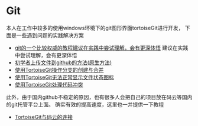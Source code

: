 # Git
本人在工作中较多的使用windows环境下的git图形界面tortoiseGit进行开发，
下面是一些遇到问题的实践解决方案
- [git的一个比较权威的教程建议在实践中尝试理解，会有更深体悟](https://git-scm.com/book/zh/v1/%E8%B5%B7%E6%AD%A5)
建议在实践中尝试理解，会有更深体悟
-  [初学者上传文件到github的方法(原生方法)](http://blog.csdn.net/steven6977/article/details/10567719)
- [使用TortoiseGit操作分支的创建与合并](https://www.cnblogs.com/hbujt/p/5554038.html)
- [使用TortoiseGit无法正常显示文件状态图标](http://blog.csdn.net/huisesiyu/article/details/70877650)
- [使用TortoiseGit处理代码冲突](https://www.cnblogs.com/jason-beijing/p/5718190.html)


此外，由于国内github不稳定的原因，也有很多人会把自己的项目放在码云等国内的git托管平台上面。
确实有效的提高速度，这里也一并提供一下教程

- [TortoiseGit与码云的连接](http://blog.csdn.net/ycz1668/article/details/58596954)
